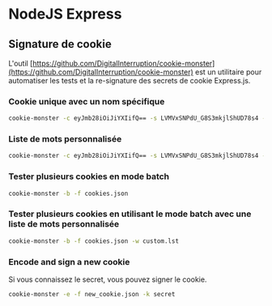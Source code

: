 # NodeJS Express

## Signature de cookie

L'outil [https://github.com/DigitalInterruption/cookie-monster](https://github.com/DigitalInterruption/cookie-monster) est un utilitaire pour automatiser les tests et la re-signature des secrets de cookie Express.js.

### Cookie unique avec un nom spécifique
```bash
cookie-monster -c eyJmb28iOiJiYXIifQ== -s LVMVxSNPdU_G8S3mkjlShUD78s4 -n session
```
### Liste de mots personnalisée
```bash
cookie-monster -c eyJmb28iOiJiYXIifQ== -s LVMVxSNPdU_G8S3mkjlShUD78s4 -w custom.lst
```
### Tester plusieurs cookies en mode batch
```bash
cookie-monster -b -f cookies.json
```
### Tester plusieurs cookies en utilisant le mode batch avec une liste de mots personnalisée
```bash
cookie-monster -b -f cookies.json -w custom.lst
```
### Encode and sign a new cookie

Si vous connaissez le secret, vous pouvez signer le cookie.
```bash
cookie-monster -e -f new_cookie.json -k secret
```


